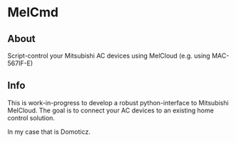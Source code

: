 # MelCmd

## About
Script-control your Mitsubishi AC devices using MelCloud (e.g. using MAC-567IF-E)

## Info

This is work-in-progress to develop a robust python-interface to Mitsubishi MelCloud. The goal is to connect your AC devices to an existing home control solution.

In my case that is Domoticz.
